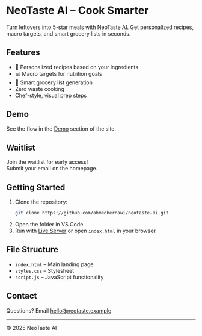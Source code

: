 # NeoTaste AI – Cook Smarter

Turn leftovers into 5-star meals with NeoTaste AI. Get personalized recipes, macro targets, and smart grocery lists in seconds.

## Features

- 🍳 Personalized recipes based on your ingredients
- 📊 Macro targets for nutrition goals
- 🛒 Smart grocery list generation
- Zero waste cooking
- Chef-style, visual prep steps

## Demo

See the flow in the [Demo](#demo) section of the site.

## Waitlist

Join the waitlist for early access!  
Submit your email on the homepage.

## Getting Started

1. Clone the repository:
   ```sh
   git clone https://github.com/ahmedbernawi/neotaste-ai.git
   ```
2. Open the folder in VS Code.
3. Run with [Live Server](https://marketplace.visualstudio.com/items?itemName=ritwickdey.LiveServer) or open `index.html` in your browser.

## File Structure

- `index.html` – Main landing page
- `styles.css` – Stylesheet
- `script.js` – JavaScript functionality

## Contact

Questions? Email [hello@neotaste.example](mailto:hello@neotaste.example)

---

© 2025 NeoTaste AI